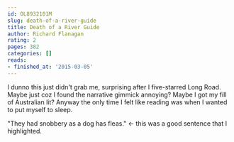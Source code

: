```yaml
---
id: OL8932101M
slug: death-of-a-river-guide
title: Death of a River Guide
author: Richard Flanagan
rating: 2
pages: 382
categories: []
reads:
- finished_at: '2015-03-05'
---
```

I dunno this just didn't grab me, surprising after I five-starred Long Road. Maybe just coz I found the narrative gimmick annoying? Maybe I got my fill of Australian lit? Anyway the only time I felt like reading was when I wanted to put myself to sleep.

"They had snobbery as a dog has fleas." &lt;- this was a good sentence that I highlighted.
